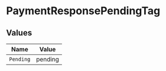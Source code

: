 # PaymentResponsePendingTag


## Values

| Name      | Value     |
| --------- | --------- |
| `Pending` | pending   |